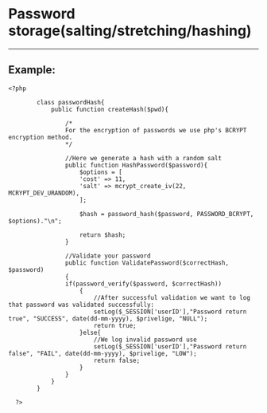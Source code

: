 # Password storage(salting/stretching/hashing)
-------

## Example:


    <?php

			class passwordHash{
				public function createHash($pwd){

					/*
					For the encryption of passwords we use php's BCRYPT encryption method.
					*/

					//Here we generate a hash with a random salt
					public function HashPassword($password){
						$options = [
						'cost' => 11,
						'salt' => mcrypt_create_iv(22, MCRYPT_DEV_URANDOM),
						];

						$hash =	password_hash($password, PASSWORD_BCRYPT, $options)."\n";

						return $hash;
					}

					//Validate your password
					public function ValidatePassword($correctHash, $password)
					{
					if(password_verify($password, $correctHash))
						{
							//After successful validation we want to log that password was validated successfully:
							setLog($_SESSION['userID'],"Password return true", "SUCCESS", date(dd-mm-yyyy), $privelige, "NULL");
							return true;
						}else{		
							//We log invalid password use
							setLog($_SESSION['userID'],"Password return false", "FAIL", date(dd-mm-yyyy), $privelige, "LOW");
							return false;
						}
					}
				}
			}
			
	  ?>

